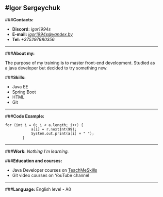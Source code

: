 #**Igor Sergeychuk**
---
###**Contacts:**
+ **Discord:** *igor1994s*
+ **E-mail:**  *igor1994s@yandex.by*
+ **Tel:**     *+375297980356*
---
###**About my:**

The purpose of my training is to master front-end development. Studied as a java developer but decided to try something new.

###**Skills:**
+ Java EE
+ Spring Boot
+ HTML
+ Git
---
###**Code Example:**
```
for (int i = 0; i < a.length; i++) {
            a[i] = r.nextInt(99);
            System.out.print(a[i] + " ");
        }
```
---
###**Work:**
*Nothing I'm learning.*

###**Education and courses:**
+ Java Developer courses on [TeachMeSkills](https://teachmeskills.by/kursy-programmirovaniya/obuchenie-java-minsk)
+ Git video courses on YouTube channel
---
###**Language:**
English level - A0